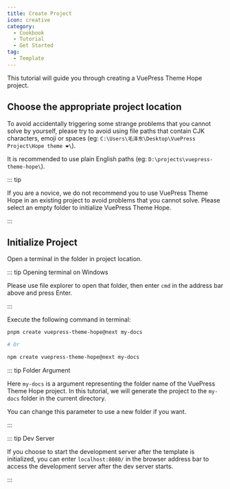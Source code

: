 ```yaml
---
title: Create Project
icon: creative
category:
  - Cookbook
  - Tutorial
  - Get Started
tag:
  - Template
---
```


This tutorial will guide you through creating a VuePress Theme Hope project.

## Choose the appropriate project location

To avoid accidentally triggering some strange problems that you cannot solve by yourself, please try to avoid using file paths that contain CJK characters, emoji or spaces (eg: `C:\Users\毛泽东\Desktop\VuePress Project\Hope theme ❤️\`).

It is recommended to use plain English paths (eg: `D:\projects\vuepress-theme-hope\`).

::: tip

If you are a novice, we do not recommend you to use VuePress Theme Hope in an existing project to avoid problems that you cannot solve. Please select an empty folder to initialize VuePress Theme Hope.

:::

## Initialize Project

Open a terminal in the folder in project location.

::: tip Opening terminal on Windows

Please use file explorer to open that folder, then enter `cmd` in the address bar above and press Enter.

:::

Execute the following command in terminal:

```sh
pnpm create vuepress-theme-hope@next my-docs

# Or

npm create vuepress-theme-hope@next my-docs
```

::: tip Folder Argument

Here `my-docs` is a argument representing the folder name of the VuePress Theme Hope project. In this tutorial, we will generate the project to the `my-docs` folder in the current directory.

You can change this parameter to use a new folder if you want.

:::

::: tip Dev Server

If you choose to start the development server after the template is initialized, you can enter `localhost:8080/` in the browser address bar to access the development server after the dev server starts.

:::

